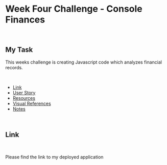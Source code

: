 # <h1>Week Four Challenge - Console Finances</h1>
  <br/>
 <h2>My Task</h2> 
   <p>This weeks challenge is creating Javascript code which analyzes financial records.</p>
  
 <br/>
  <ul>
    <li><a href="https://github.com/tyrkgithub/Console-Finances/blod/main/README.md#link">Link</a></li>
    <li><a href="https://github.com/tyrkgithub/Console-Finances/blob/main/README.md#acceptance-criteria">User Story</a></li>
    <li><a href="https://github.com/tyrkgithub/Console-Finances/blob/main/README.md#resources">Resources</a></li>
    <li><a href="https://github.com/tyrkgithub/Console-Finances/blob/main/README.md#visual-references">Visual References</a></li>
    <li><a href="https://github.com/tyrkgithub/Console-Finances/blob/main/README.md#notes">Notes</a></li>
  
  </ul>
  <br/>
  
 <h2>Link</h2>
  
  <br/>
  
  <p> Please find the link to my deployed application <a href="https://tyrkgithub.github.io/Console-Finances/>here.</a> </p>
  
  <br/>
  
 <h2>User Story</h2>
  
  <br/>
  
  <p>A company have given me a dataset composed of arrays with two fields, Date and Profit/Losses. They wants me to create code which helps keeps track of their finances.<br/>
  </p>
  
  <br/>
  
<h2>Acceptance Criteria</h2>

  <br/>
  
  <p>To meet the clients requirements I need to ensure:</p>
  
  <ul>
    <li>The total number of months are calculated and displayed</li>
    <li>The net total amount of Profit/Losses over the entire period are calculated and displayed</li>
    <li>The average of the changes in Profit/Losses over the entire period are calculated and displayed</li>
    <li>The greatest increase in profits (date and amount) over the entire period  are calculated and displayed</li>
    <li>The greatest decrease in losses (date and amount) over the entire period are calculated and displayed</li>
  </ul>
  
  <br/>

<h2>Resources</h2>

  <br/>
 
  <p>To complete this task I have found w3schools to be highliy resourceful. On this website I have read up on the properties of arrays, variables, strings, math, booleans, if else, switch, and the for loop amoung others. Another resource I have used is stack overflow, a website where you can ask or find the answer to your coding problems.<br/>
 <br/>
  
  <br/>

 <h2>Visual References</h2>
 
  <br/>

  <p>Below are screenshots of my financial analysis printed in the console.</p>


  <br/>
   
 <h2>Notes</h2>
 

  <br/>
  
  <p>In this part of my READ.ME page I include things which helped me to complete the project.</p>
  
  <br/>
  
  <ul>
   <li>I have found this project the hardest task so far as more math has been needed. When I was able to get my head around the math, the task I hand became alot more digesttable</li>
   <li>I had misread one of the requirements to begin with. To save time and to prevent doing this again, I will put more time into planning on the next project</li>
   <li>.toFixed(2) makes a number display to 2 decimal places</li>

